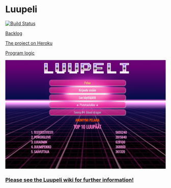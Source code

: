 # Luupeli

[![Build 
Status](https://travis-ci.org/luupeli/luupeli.svg?branch=master)](https://travis-ci.org/luupeli/luupeli)

[Backlog](https://docs.google.com/spreadsheets/d/1b66WPYF05FefrFPH069sPz5Ew2VdkUd1fpNZGQjryEQ/edit?usp=sharing)

[The project on Heroku](http://luupeli.herokuapp.com/)

[Program logic](logic.md)

![](https://github.com/luupeli/luupeli/blob/master/docs/images/luupeli-home.png)

### [Please see the Luupeli wiki for further information!](https://github.com/luupeli/luupeli/wiki)

